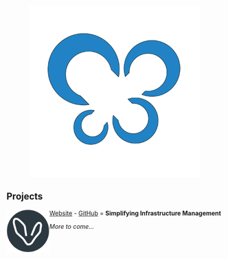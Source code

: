 <p align="center">
<img src="./assets/SiteNetSoft-Logo.png" alt="SiteNetSoft logo" width="400">
</p>

<h2>Projects</h2>

<p>
 <a href="https://amadla.org/"><img alt="Amadla logo" src="./assets/amadla-logo.png" width="100" style="vertical-align: middle; float: left;"> Website</a> - <a href="https://github.com/AmadlaOrg">GitHub</a> = <strong>Simplifying Infrastructure Management</strong>
</p>

<!--<p>
 <a href="https://xtamia.com/"><img alt="XTamia logo" src="./assets/xtamia-logo.png" width="100" style="vertical-align: middle; float: left;"> Website</a> - <a href="https://github.com/XTamia">GitHub</a> = <strong>Steering you through the data universe</strong>
</p>

<p>
 <a href="https://yaloub.com/"><img alt="Yaloub logo" src="./assets/yaloub-logo.svg" width="100" style="vertical-align: middle; float: left;"> Website</a> - <a href="https://github.com/Yaloub">GitHub</a> = <strong>Personal Digital Assistant: File Management, Service Bus, and Resource Planning</strong>
</p>

<p>
 <a href="https://sitenetmedia.com/"><img alt="SiteNetMedia logo" src="./assets/sitenetmedia-logo.svg" width="100" style="vertical-align: middle; float: left;"> Website</a> - <a href="https://github.com/SiteNetMedia">GitHub</a> = <strong>Empowering multimedia platform</strong>
</p>

<p>
 <a href="https://bth.bio/"><img alt="BTH logo" src="./assets/bth-logo.svg" width="100" style="vertical-align: middle; float: left;"> Website</a> - <a href="https://github.com/bthbio">GitHub</a> = <strong>Bioinformatics tools and online services</strong>
</p>-->

<p>
<em>More to come...</em>
</p>

